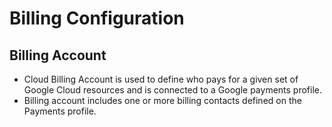 # Billing Configuration

## Billing Account

- Cloud Billing Account is used to define who pays for a given set of Google Cloud resources and is connected to a Google payments profile.
- Billing account includes one or more billing contacts defined on the Payments profile.
